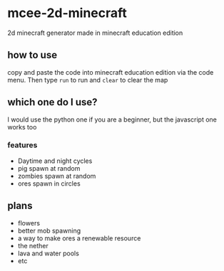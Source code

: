 # mcee-2d-minecraft
2d minecraft generator made in minecraft education edition

## how to use
copy and paste the code into minecraft education edition via the code menu.
Then type `run` to run and `clear` to clear the map

## which one do I use?
I would use the python one if you are a beginner, but the javascript one works too

### features
- Daytime and night cycles 
- pig spawn at random
- zombies spawn at random
- ores spawn in circles

## plans
- flowers
- better mob spawning
- a way to make ores a renewable resource
- the nether 
- lava and water pools
- etc
